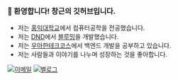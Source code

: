### 👋 환영합니다! 창근의 깃허브입니다.

- 저는 [홍익대학교](https://www.hongik.ac.kr/)에서 컴퓨터공학을 전공했습니다.
- 저는 [DND](https://dnd.ac/)에서 [블루밍](https://github.com/dnd-side-project/dnd-11th-8-backend)을 개발했습니다.
- 저는 [우아한테크코스](https://www.woowacourse.io/)에서 백엔드 개발을 공부하고 있습니다.
- 저는 사람들과 이야기를 나누며 성장하는 것을 좋아합니다.

[![이메일](https://img.shields.io/badge/Email-black?logo=gmail&logoSize=amg&style=flat-square)](mailto:dlckdrms0517@gmail.com)
[![벨로그](https://img.shields.io/badge/Velog-black?logo=velog&logoSize=amg&style=flat-square)](https://velog.io/@dompoo/posts)